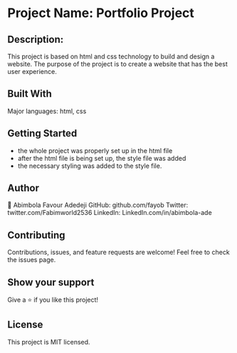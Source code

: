 # Project Name: Portfolio Project

## Description:

This project is based on html and css technology to build and design a website. The purpose of the project is to create a website that has the best user experience.

## Built With

Major languages: html, css

## Getting Started

- the whole project was properly set up in the html file
- after the html file is being set up, the style file was added
- the necessary styling was added to the style file.

## Author

👨 Abimbola Favour Adedeji
GitHub: github.com/fayob
Twitter: twitter.com/Fabimworld2536
LinkedIn: LinkedIn.com/in/abimbola-ade

## Contributing

Contributions, issues, and feature requests are welcome!
Feel free to check the issues page.

## Show your support

Give a ⭐️ if you like this project!

## License

This project is MIT licensed.
